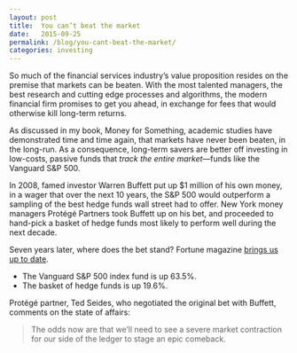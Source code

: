 ```yaml
---
layout: post
title:  You can’t beat the market
date:   2015-09-25
permalink: /blog/you-cant-beat-the-market/
categories: investing
---
```


So much of the financial services industry’s value proposition resides on the premise that markets can be beaten. With the most talented managers, the best research and cutting edge processes and algorithms, the modern financial firm promises to get you ahead, in exchange for fees that would otherwise kill long-term returns.

As discussed in my book, Money for Something, academic studies have demonstrated time and time again, that markets have never been beaten, in the long-run. As a consequence, long-term savers are better off investing in low-costs, passive funds that *track the entire market*—funds like the Vanguard S&P 500.

In 2008, famed investor Warren Buffett put up $1 million of his own money, in a wager that over the next 10 years, the S&P 500 would outperform a sampling of the best hedge funds wall street had to offer. New York money managers Protégé Partners took Buffett up on his bet, and proceeded to hand-pick a basket of hedge funds most likely to perform well during the next decade.

Seven years later, where does the bet stand? Fortune magazine [brings us up to date](http://fortune.com/2015/02/03/berkshires-buffett-adds-to-his-lead-in-1-million-bet-with-hedge-fund/).

* The Vanguard S&P 500 index fund is up 63.5%.
* The basket of hedge funds is up 19.6%.

Protégé partner, Ted Seides, who negotiated the original bet with Buffett, comments on the state of affairs:

> The odds now are that we’ll need to see a severe market contraction for our side of the ledger to stage an epic comeback.